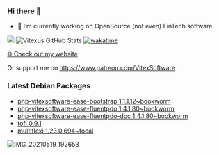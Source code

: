 ### Hi there 👋

- 🔭 I’m currently working on OpenSource  (not even) FinTech software

![](https://komarev.com/ghpvc/?username=Vitexus)
![Vitexus GitHub Stats](https://github-readme-stats.vercel.app/api?username=Vitexus&show_icons=true)
[![wakatime](https://wakatime.com/badge/user/5abba9ca-813e-43ac-9b5f-b1cfdf3dc1c7.svg)](https://wakatime.com/@5abba9ca-813e-43ac-9b5f-b1cfdf3dc1c7)

<p><a href="https://vitexsoftware.cz">🌐 Check out my website</a></p>

Or support me on https://www.patreon.com/VitexSoftware

### Latest Debian Packages
<!-- DEBIAN-PACKAGES-LIST:START -->
- [php-vitexsoftware-ease-bootstrap 1.1.1.12~bookworm](https://repo.vitexsoftware.com/package.php?package=php-vitexsoftware-ease-bootstrap)
- [php-vitexsoftware-ease-fluentpdo 1.4.1.80~bookworm](https://repo.vitexsoftware.com/package.php?package=php-vitexsoftware-ease-fluentpdo)
- [php-vitexsoftware-ease-fluentpdo-doc 1.4.1.80~bookworm](https://repo.vitexsoftware.com/package.php?package=php-vitexsoftware-ease-fluentpdo-doc)
- [tofi 0.9.1](https://repo.vitexsoftware.com/package.php?package=tofi)
- [multiflexi 1.23.0.694~focal](https://repo.vitexsoftware.com/package.php?package=multiflexi)
<!-- DEBIAN-PACKAGES-LIST:END -->

![IMG_20210519_192653](https://user-images.githubusercontent.com/2621130/120022731-1bd48900-bfed-11eb-90f9-4f88f560b8b7.jpg)

<!--
**Vitexus/Vitexus** is a ✨ _special_ ✨ repository because its `README.md` (this file) appears on your GitHub profile.

Here are some ideas to get you started:

- 🌱 I’m currently learning ...
- 👯 I’m looking to collaborate on ...
- 🤔 I’m looking for help with ...
- 💬 Ask me about ...
- 📫 How to reach me: ...
- 😄 Pronouns: ...
- ⚡ Fun fact: ...
-->


